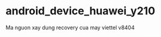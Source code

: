 android_device_huawei_y210
==========================

Ma nguon xay dung recovery cua may viettel v8404
